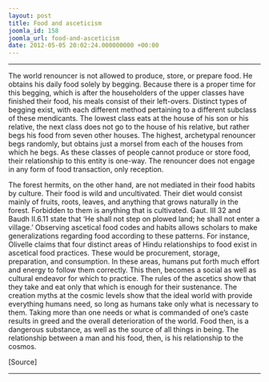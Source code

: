 ```yaml
---
layout: post
title: Food and asceticism
joomla_id: 158
joomla_url: food-and-asceticism
date: 2012-05-05 20:02:24.000000000 +00:00
---
```

  



* * *  




The world renouncer is not allowed to produce, store, or prepare food. He obtains his daily food solely by begging. Because there is a proper time for this begging, which is after the householders of the upper classes have finished their food, his meals consist of their left-overs. Distinct types of begging exist, with each different method pertaining to a different subclass of these mendicants. The lowest class eats at the house of his son or his relative, the next class does not go to the house of his relative, but rather begs his food from seven other houses. The highest, archetypal renouncer begs randomly, but obtains just a morsel from each of the houses from which he begs. As these classes of people cannot produce or store food, their relationship to this entity is one-way. The renouncer does not engage in any form of food transaction, only reception.

The forest hermits, on the other hand, are not mediated in their food habits by culture. Their food is wild and uncultivated. Their diet would consist mainly of fruits, roots, leaves, and anything that grows naturally in the forest. Forbidden to them is anything that is cultivated. Gaut. III 32 and Baudh II.6.11 state that ‘He shall not step on plowed land; he shall not enter a village.’
Observing ascetical food codes and habits allows scholars to make generalizations regarding food according to these patterns. For instance, Olivelle claims that four distinct areas of Hindu relationships to food exist in ascetical food practices. These would be procurement, storage, preparation, and consumption. In these areas, humans put forth much effort and energy to follow them correctly. This then, becomes a social as well as cultural endeavor for which to practice. The rules of the ascetics show that they take and eat only that which is enough for their sustenance. The creation myths at the cosmic levels show that the ideal world with provide everything humans need, so long as humans take only what is necessary to them. Taking more than one needs or what is commanded of one’s caste results in greed and the overall deterioration of the world. Food then, is a dangerous substance, as well as the source of all things in being. The relationship between a man and his food, then, is his relationship to the cosmos.



[Source]

* * *





  
